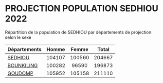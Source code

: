 # PROJECTION POPULATION SEDHIOU 2022
	
Répartition de la population de SEDHIOU par départements de projection selon le sexe
	
| Départements  | Homme | Femme | Total |
| --------- |:-----:|:-----:|:-----:|
| [SEDHIOU](SEDHIOU) | 104107 | 100560 | 204667 |
| [BOUNKILING](BOUNKILING) | 100282 | 96590 | 196873 |
| [GOUDOMP](GOUDOMP) | 105952 | 105158 | 211110 |
